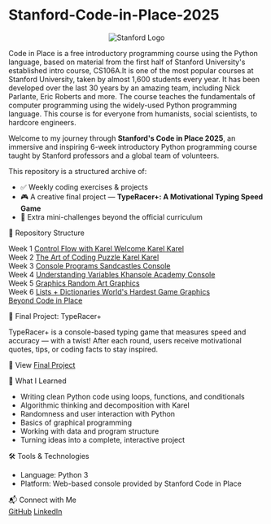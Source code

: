 # Stanford-Code-in-Place-2025

<p align="center"><img src="https://codeinplace.stanford.edu/stanford.png" alt="Stanford Logo" /></p>

Code in Place is a free introductory programming course using the Python language, based on material from the first half of Stanford University's established intro course, CS106A.It is one of the most popular courses at Stanford University, taken by almost 1,600 students every year. It has been developed over the last 30 years by an amazing team, including Nick Parlante, Eric Roberts and more. The course teaches the fundamentals of computer programming using the widely-used Python programming language. This course is for everyone from humanists, social scientists, to hardcore engineers.


Welcome to my journey through **Stanford's Code in Place 2025**, an immersive and inspiring 6-week introductory Python programming course taught by Stanford professors and a global team of volunteers.

This repository is a structured archive of:
- ✅ Weekly coding exercises & projects
- 🎮 A creative final project — **TypeRacer+: A Motivational Typing Speed Game**
- 🧪 Extra mini-challenges beyond the official curriculum

📁 Repository Structure

Week 1	[Control Flow with Karel	Welcome Karel	Karel](https://github.com/SuhasMartha/Stanford-Code-in-Place-2025/tree/main/Week%201%3A%20Welcome)<br>
Week 2	[The Art of Coding	Puzzle Karel	Karel](https://github.com/SuhasMartha/Stanford-Code-in-Place-2025/tree/main/Week%201%3A%20Welcome)<br>
Week 3	[Console Programs	Sandcastles	Console](https://github.com/SuhasMartha/Stanford-Code-in-Place-2025/tree/main/Week%201%3A%20Welcome)<br>
Week 4	[Understanding Variables	Khansole Academy	Console](http://github.com/SuhasMartha/Stanford-Code-in-Place-2025/tree/main/Week%204%3A%20Python%20Control%20Flow)<br>
Week 5	[Graphics	Random Art	Graphics](https://github.com/SuhasMartha/Stanford-Code-in-Place-2025/tree/main/Week%205%3A%20Graphics)<br>
Week 6	[Lists + Dictionaries	World's Hardest Game	Graphics](https://github.com/SuhasMartha/Stanford-Code-in-Place-2025/tree/main/Week%206%3A%20Data)<br>
[Beyond Code in Place](https://github.com/SuhasMartha/Stanford-Code-in-Place-2025/tree/main/Extra%20Content%20Beyond%20Code%20in%20Place)<br>

🎯 Final Project: TypeRacer+

TypeRacer+ is a console-based typing game that measures speed and accuracy — with a twist! After each round, users receive motivational quotes, tips, or coding facts to stay inspired.

📌 View [Final Project](https://github.com/SuhasMartha/Stanford-Code-in-Place-2025/tree/main/Final%20Project)

🧠 What I Learned
- Writing clean Python code using loops, functions, and conditionals
- Algorithmic thinking and decomposition with Karel
- Randomness and user interaction with Python
- Basics of graphical programming
- Working with data and program structure
- Turning ideas into a complete, interactive project

🛠️ Tools & Technologies
- Language: Python 3
- Platform: Web-based console provided by Stanford Code in Place

📬 Connect with Me <br>
[GitHub](github.com/SuhasMartha)
[LinkedIn](linkedin.com/in/suhasmartha)
